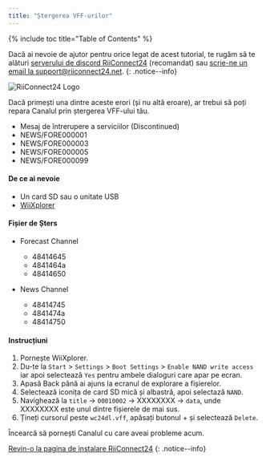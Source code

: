 ```yaml
---
title: "Ștergerea VFF-urilor"
---
```


{% include toc title="Table of Contents" %}

Dacă ai nevoie de ajutor pentru orice legat de acest tutorial, te rugăm să te alături [serverului de discord RiiConnect24](https://discord.gg/rc24) (recomandat) sau [scrie-ne un email la support@riiconnect24.net](mailto:support@riiconnect24.net).
{: .notice--info}

![RiiConnect24 Logo](/images/WiiRC24Logo.jpg)

Dacă primești una dintre aceste erori (și nu altă eroare), ar trebui să poți repara Canalul prin ștergerea VFF-ului tău.

+ Mesaj de întrerupere a serviciilor (Discontinued)
+ NEWS/FORE000001
+ NEWS/FORE000003
+ NEWS/FORE000005
+ NEWS/FORE000099

#### De ce ai nevoie
* Un card SD sau o unitate USB
* [WiiXplorer](https://sourceforge.net/projects/wiixplorer/files/latest/download)

#### Fișier de Șters

+ Forecast Channel
  + 48414645
  + 4841464a
  + 48414650

+ News Channel
  + 48414745
  + 4841474a
  + 48414750

#### Instrucțiuni

1. Pornește WiiXplorer.
2. Du-te la `Start` > `Settings` > `Boot Settings` > `Enable NAND write access` iar apoi selectează `Yes` pentru ambele dialoguri care apar pe ecran.
3. Apasă Back până ai ajuns la ecranul de explorare a fișierelor.
4. Selectează iconița de card SD mică și albastră, apoi selectază `NAND`.
5. Navighează la `title` -> `00010002` -> XXXXXXXX -> `data`, unde XXXXXXXX este unul dintre fișierele de mai sus.
6. Țineți cursorul peste `wc24dl.vff`, apăsați butonul + și selectează `Delete`.

Încearcă să pornești Canalul cu care aveai probleme acum.

[Revin-o la pagina de instalare RiiConnect24](riiconnect24)
{: .notice--info}
